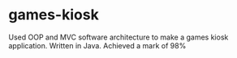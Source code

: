 # games-kiosk
Used OOP and MVC software architecture to make a games kiosk application.
Written in Java.
Achieved a mark of 98%
